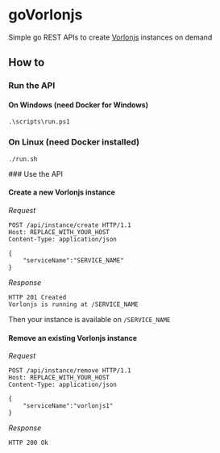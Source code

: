 # goVorlonjs
Simple go REST APIs to create [Vorlonjs](https://github.com/microsoftdx/vorlonjs) instances on demand

## How to

### Run the API

#### On Windows (need Docker for Windows)

```
.\scripts\run.ps1
```

### On Linux (need Docker installed)

```
./run.sh
```

### Use the API

#### Create a new Vorlonjs instance

*Request*

```
POST /api/instance/create HTTP/1.1
Host: REPLACE_WITH_YOUR_HOST
Content-Type: application/json

{
    "serviceName":"SERVICE_NAME"
}
```

*Response*

```
HTTP 201 Created
Vorlonjs is running at /SERVICE_NAME
```

Then your instance is available on `/SERVICE_NAME`

#### Remove an existing Vorlonjs instance

*Request*

```
POST /api/instance/remove HTTP/1.1
Host: REPLACE_WITH_YOUR_HOST
Content-Type: application/json

{
    "serviceName":"vorlonjs1"
}
```

*Response*

```
HTTP 200 Ok
```
